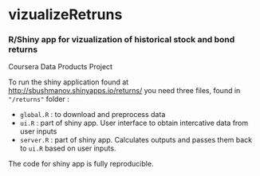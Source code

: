 vizualizeRetruns
=====

### R/Shiny app for vizualization of historical stock and bond returns
Coursera Data Products Project

To run the shiny application found at http://sbushmanov.shinyapps.io/returns/ 
you need three files, found in `"/returns"` folder :

- `global.R` : to download and preprocess data  
- `ui.R` : part of shiny app. User interface to obtain intercative data from user inputs  
- `server.R` : part of shiny app. Calculates outputs and passes them back to `ui.R` based
on user inputs.

The code for shiny app is fully reproducible.
